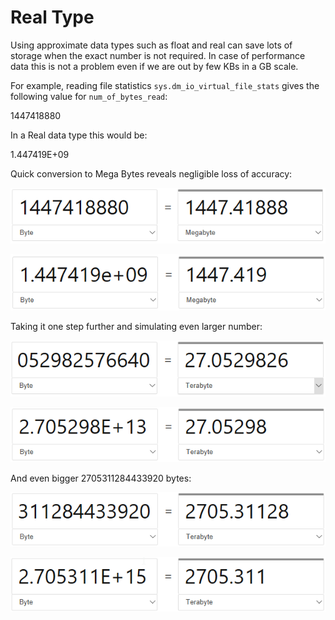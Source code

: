 # Real Type

Using approximate data types such as float and real can save lots of storage when the exact number is not required. In case of performance data this is not a problem even if we are out by few KBs in a GB scale.

For example, reading file statistics `sys.dm_io_virtual_file_stats` gives the following value for `num_of_bytes_read`:

1447418880

In a Real data type this would be:

1.447419E+09

Quick conversion to Mega Bytes reveals negligible loss of accuracy:

![](../../.gitbook/assets/image%20%2818%29.png)

![](../../.gitbook/assets/image%20%28108%29.png)

Taking it one step further and simulating even larger number:

![](../../.gitbook/assets/image%20%2889%29.png)

![](../../.gitbook/assets/image%20%285%29.png)

And even bigger 2705311284433920 bytes:

![](../../.gitbook/assets/image%20%2810%29.png)

![](../../.gitbook/assets/image%20%2852%29.png)

